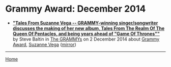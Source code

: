 # Grammy Award: December 2014

 - [**"Tales From Suzanne Vega -- GRAMMY-winning singer/songwriter discusses the making of her new album, Tales From The Realm Of The Queen Of Pentacles, and being years ahead of "Game Of Thrones""**](https://www.grammy.com/grammys/news/tales-suzanne-vega) by Steve Baltin in [The GRAMMYs](https://www.grammy.com/) on 2 December 2014 about [Grammy Award](../../topics/grammy-award/index.md), [Suzanne Vega](../../topics/suzanne-vega/index.md) ([mirror](https://web.archive.org/web/*/https://www.grammy.com/grammys/news/tales-suzanne-vega))

----

[Home](./)
